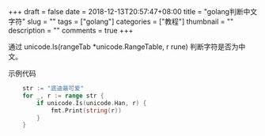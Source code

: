 +++ 
draft = false
date = 2018-12-13T20:57:47+08:00
title = "golang判断中文字符"
slug = "" 
tags = ["golang"]
categories = ["教程"]
thumbnail = "<no value>"
description = ""
comments = true 
+++


通过 unicode.Is(rangeTab *unicode.RangeTable, r rune) 判断字符是否为中文。

示例代码

```go
	str := "底迪最可爱"
	for _, r := range str {
		if unicode.Is(unicode.Han, r) {
			fmt.Print(string(r))
		}
	}
```